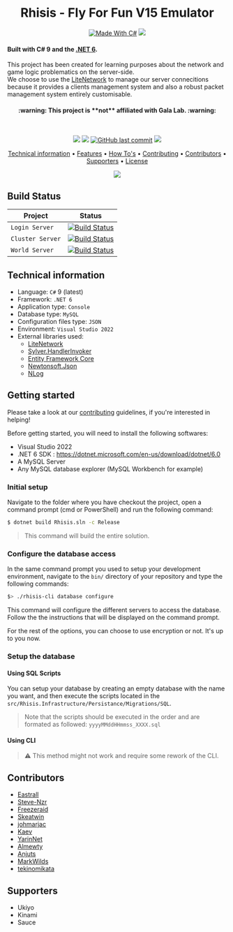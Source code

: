 <h1 align="center">
  Rhisis - Fly For Fun V15 Emulator
  <br>
</h1>

<p align="center">
  <a href="http://forthebadge.com"><img src="http://forthebadge.com/images/badges/made-with-c-sharp.svg" alt="Made With C#"></a>
  <a href="http://forthebadge.com"><img src="http://forthebadge.com/images/badges/built-with-love.svg"></a><br>
</p>

<h4>Built with C# 9 and the <a href="https://dotnet.microsoft.com/download/dotnet-core" target="_blank">.NET 6</a>.</h4>

<p>This project has been created for learning purposes about the network and game logic problematics on the server-side.<br>
We choose to use the <a href="https://github.com/Eastrall/LiteNetwork">LiteNetwork</a> to manage our server connecitions because it provides a clients management system and also a robust packet management system entirely customisable.</p>

<h4 align="center">:warning: This project is **not** affiliated with Gala Lab. :warning:</h4><br>

<p align="center">
  <a href="https://github.com/Eastrall/Rhisis/actions/workflows/dotnet.yml"><img src="https://github.com/Eastrall/Rhisis/actions/workflows/dotnet.yml/badge.svg"></a>
  <a href="https://codecov.io/gh/Eastrall/Rhisis"><img src="https://codecov.io/gh/Eastrall/Rhisis/branch/develop/graph/badge.svg" /></a>
  <a href="https://github.com/Eastrall/Rhisis/commits/develop"><img src="https://img.shields.io/github/last-commit/Eastrall/Rhisis.svg?style=flat-square&logo=github&logoColor=white" alt="GitHub last commit"></a>
  <a href="https://discord.gg/z8K22p8"><img src="https://discordapp.com/api/guilds/294405146300121088/widget.png"></a>
</p>
	    
<p align="center">
  <a href="#technical-information">Technical information</a> •
  <a href="https://github.com/Eastrall/Rhisis/blob/develop/Features.md">Features</a> •
  <a href="https://github.com/Eastrall/Rhisis/tree/develop/docs/howtos">How To's</a> •
  <a href="#contributing">Contributing</a> •
  <a href="#contributors">Contributors</a> •
  <a href="#supporters">Supporters</a> •
  <a href="https://github.com/Eastrall/Rhisis/blob/develop/LICENSE">License</a>
</p>

<p align="center"><img src="https://i.imgur.com/wpfB1VZ.gif"></p>

## Build Status

| Project 	| Status 	|
|---------	|--------	|
| `Login Server` | [![Build Status](https://dev.azure.com/eastrall/Rhisis/_apis/build/status/Login%20Server?branchName=integration%2Fazuredevops)](https://dev.azure.com/eastrall/Rhisis/_build/latest?definitionId=7&branchName=integration%2Fazuredevops) |
| `Cluster Server` | [![Build Status](https://dev.azure.com/eastrall/Rhisis/_apis/build/status/Cluster%20Server?branchName=integration%2Fazuredevops)](https://dev.azure.com/eastrall/Rhisis/_build/latest?definitionId=8&branchName=integration%2Fazuredevops) |
| `World Server` | [![Build Status](https://dev.azure.com/eastrall/Rhisis/_apis/build/status/World%20Server?branchName=integration%2Fazuredevops)](https://dev.azure.com/eastrall/Rhisis/_build/latest?definitionId=6&branchName=integration%2Fazuredevops) |

## Technical information

- Language: `C#` 9 (latest)
- Framework: `.NET 6`
- Application type: `Console`
- Database type: `MySQL`
- Configuration files type: `JSON`
- Environment: `Visual Studio 2022`
- External libraries used:
	- [LiteNetwork][litenetwork]
	- [Sylver.HandlerInvoker](https://github.com/Eastrall/Sylver.HandlerInvoker)
	- [Entity Framework Core](https://github.com/aspnet/EntityFrameworkCore)
	- [Newtonsoft.Json](https://github.com/JamesNK/Newtonsoft.Json)
	- [NLog](https://github.com/NLog/NLog)

## Getting started

Please take a look at our [contributing](https://github.com/Eastrall/Rhisis/blob/develop/CONTRIBUTING.md) guidelines, if you're interested in helping!

Before getting started, you will need to install the following softwares:

- Visual Studio 2022
- .NET 6 SDK : https://dotnet.microsoft.com/en-us/download/dotnet/6.0
- A MySQL Server
- Any MySQL database explorer (MySQL Workbench for example)

### Initial setup

Navigate to the folder where you have checkout the project, open a command prompt (cmd or PowerShell) and run the following command:
```sh
$ dotnet build Rhisis.sln -c Release
```
> This command will build the entire solution.

### Configure the database access

In the same command prompt you used to setup your development environment, navigate to the `bin/` directory of your repository and type the following commands:

```sh
$> ./rhisis-cli database configure
```

This command will configure the different servers to access the database.
Follow the the instructions that will be displayed on the command prompt.

For the rest of the options, you can choose to use encryption or not. It's up to you now.

### Setup the database

#### Using SQL Scripts

You can setup your database by creating an empty database with the name you want, and then execute the scripts located in the `src/Rhisis.Infrastructure/Persistance/Migrations/SQL`.

> Note that the scripts should be executed in the order and are formated as followed: `yyyyMMddHHmmss_XXXX.sql`

#### Using CLI

> :warning: This method might not work and require some rework of the CLI.

## Contributors

- [Eastrall](https://github.com/Eastrall)
- [Steve-Nzr](https://github.com/Steve-Nzr)
- [Freezeraid](https://github.com/Freezeraid)
- [Skeatwin](https://github.com/Skeatwin)
- [johmarjac](https://github.com/johmarjac)
- [Kaev](https://github.com/Kaev)
- [YarinNet](https://github.com/YarinNet)
- [Almewty](https://github.com/Almewty)
- [Anjuts](https://github.com/Anjuts)
- [MarkWilds](https://github.com/MarkWilds)
- [tekinomikata](https://github.com/tekinomikata)

## Supporters

- Ukiyo
- Kinami
- Sauce

[litenetwork]: https://github.com/Eastrall/LiteNetwork
